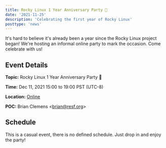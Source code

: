 ```yaml
---
title: Rocky Linux 1 Year Anniversary Party 🥳
date: '2021-11-25'
description: 'Celebrating the first year of Rocky Linux'
posttype: 'news'
---
```


It's hard to believe it's already been a year since the Rocky Linux project began! We're hosting an informal online party to mark the occasion. Come celebrate with us!

## Event Details

**Topic:** Rocky Linux 1 Year Anniversary Party 🥳

**Time:** <time datetime="2021-12-11 15:00-8">Dec 11, 2021 15:00</time> to 19:00 PST (UTC-8)

**Location:** [Online](https://us02web.zoom.us/j/81049721634?pwd=ODdBRlRhY0hMcmZRaXJpcU5BMFNZQT09)

**POC:** Brian Clemens \<brian@resf.org\>

## Schedule

This is a casual event, there is no defined schedule. Just drop in and enjoy the party!
